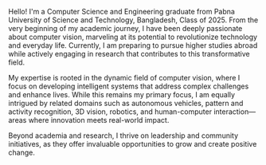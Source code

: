 Hello! I'm a Computer Science and Engineering graduate from Pabna University of Science and Technology, Bangladesh, Class of 2025. From the very beginning of my academic journey, I have been deeply passionate about computer vision, marveling at its potential to revolutionize technology and everyday life. Currently, I am preparing to pursue higher studies abroad while actively engaging in research that contributes to this transformative field.

My expertise is rooted in the dynamic field of computer vision, where I focus on developing intelligent systems that address complex challenges and enhance lives. While this remains my primary focus, I am equally intrigued by related domains such as autonomous vehicles, pattern and activity recognition, 3D vision, robotics, and human-computer interaction—areas where innovation meets real-world impact.

Beyond academia and research, I thrive on leadership and community initiatives, as they offer invaluable opportunities to grow and create positive change.

<!-- Write your biography here. Tell the world about yourself. Link to your favorite [subreddit](http://reddit.com). You can put a picture in, too. The code is already in, just name your picture `prof_pic.jpg` and put it in the `img/` folder. -->

<!-- Put your address / P.O. box / other info right below your picture. You can also disable any these elements by editing `profile` property of the YAML header of your `_pages/about.md`. Edit `_bibliography/papers.bib` and Jekyll will render your [publications page](/al-folio/publications/) automatically. -->

<!-- Link to your social media connections, too. This theme is set up to use [Font Awesome icons](https://fontawesome.com/) and [Academicons](https://jpswalsh.github.io/academicons/), like the ones below. Add your Facebook, Twitter, LinkedIn, Google Scholar, or just disable all of them. -->
